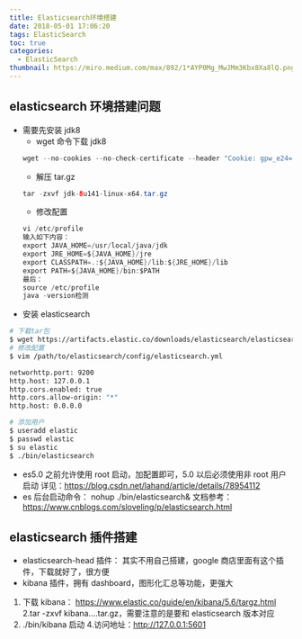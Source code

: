 ```yaml
---
title: Elasticsearch环境搭建
date: 2018-05-01 17:06:20
tags: ElasticSearch
toc: true
categories:
  - ElasticSearch
thumbnail: https://miro.medium.com/max/892/1*AYP0Mg_MwJMm3Kbx8Xa8lQ.png
---
```


## elasticsearch 环境搭建问题

- 需要先安装 jdk8
  - wget 命令下载 jdk8
  ```java
  wget --no-cookies --no-check-certificate --header "Cookie: gpw_e24=http%3A%2F%2Fwww.oracle.com%2F; oraclelicense=accept-securebackup-cookie" "http://download.oracle.com/otn-pub/java/jdk/8u141-b15/336fa29ff2bb4ef291e347e091f7f4a7/jdk-8u141-linux-x64.tar.gz"
  ```
  - 解压 tar.gz
  ```java
  tar -zxvf jdk-8u141-linux-x64.tar.gz
  ```
  - 修改配置
  ```java
  vi /etc/profile
  输入如下内容：
  export JAVA_HOME=/usr/local/java/jdk
  export JRE_HOME=${JAVA_HOME}/jre
  export CLASSPATH=.:${JAVA_HOME}/lib:${JRE_HOME}/lib
  export PATH=${JAVA_HOME}/bin:$PATH
  最后：
  source /etc/profile
  java -version检测
  ```
- 安装 elasticsearch

```bash
# 下载tar包
$ wget https://artifacts.elastic.co/downloads/elasticsearch/elasticsearch-6.0.0.tar.gz
# 修改配置
$ vim /path/to/elasticsearch/config/elasticsearch.yml

networhttp.port: 9200
http.host: 127.0.0.1
http.cors.enabled: true
http.cors.allow-origin: "*"
http.host: 0.0.0.0

# 添加用户
$ useradd elastic
$ passwd elastic
$ su elastic
$ ./bin/elasticsearch

```
<!-- more -->
- es5.0 之前允许使用 root 启动，加配置即可，5.0 以后必须使用非 root 用户启动
  详见：https://blog.csdn.net/lahand/article/details/78954112
- es 后台启动命令： nohup ./bin/elasticsearch&
  文档参考：https://www.cnblogs.com/sloveling/p/elasticsearch.html

## elasticsearch 插件搭建

- elasticsearch-head 插件：
  其实不用自己搭建，google 商店里面有这个插件，下载就好了，很方便
- kibana 插件，拥有 dashboard，图形化汇总等功能，更强大

1. 下载 kibana： https://www.elastic.co/guide/en/kibana/5.6/targz.html
   2.tar -zxvf kibana....tar.gz，需要注意的是要和 elasticsearch 版本对应
2. ./bin/kibana 启动 4.访问地址：http://127.0.0.1:5601

